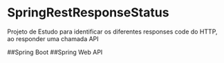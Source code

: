 # SpringRestResponseStatus

Projeto de Estudo para identificar os diferentes responses code do HTTP, ao responder uma chamada API

##Spring Boot
##Spring Web API
